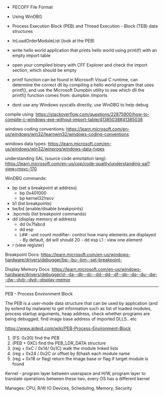 - PECOFF File Format
- Using WinDBG
- Process Execution Block (PEB) and Thread Execution - Block (TEB) data structures
- InLoadOrderModuleList (look at the PEB)

- write hello world application that prints hello world using print(f) with an empty import table

-  open your compiled binary with CFF Explorer and check the import section, which should be empty

- printf function can be found in Microsoft Visual C runtime, can determine the correct dll by compiling a hello world program that uses printf(), and use the Microsoft Dumpbin utility to see which dll the printf() function comes from: dumpbin /imports

- dont use any Windows syscalls directly, use WinDBG to help debug

compile using:
https://stackoverflow.com/questions/22875900/how-to-compile-c-windows-exe-without-import-table/41385038#41385038

windows coding conventions:
https://learn.microsoft.com/en-us/windows/win32/learnwin32/windows-coding-conventions

windows data types:
https://learn.microsoft.com/en-us/windows/win32/winprog/windows-data-types

understanding SAL (source code annotation lang):
https://learn.microsoft.com/en-us/cpp/code-quality/understanding-sal?view=msvc-170

WinDBG commands:
- bp (set a breakpoint at address)
    -   bp 0x401000
    -   bp kernel32!recv
- b1 (list breakpoints)
- be/bd (enable/disable breakpoints)
- .bpcmds (list breakpoint commands)
- dd (display memory at address)
    -   dd 0x7fabcd
    -   dd esp
    -   L## : unit count modifier- control how many  elements are displayed
            -   By default, dd will should 20
            -   dd esp L1 : view one element
- r (view register)

Breakpoint Docs:
https://learn.microsoft.com/en-us/windows-hardware/drivers/debugger/bp--bu--bm--set-breakpoint-

Display Memory Docs:
https://learn.microsoft.com/en-us/windows-hardware/drivers/debugger/d--da--db--dc--dd--dd--df--dp--dq--du--dw--dw--dyb--dyd--display-memor

--------------------------------------------------------------------------------------------------------------------------------------------------

PEB - Process Environment Block

The PEB is a user-mode data structure that can be used by application (and by extend by malware) to get information such as list of loaded modules, process startup arguments, heap address, check whether programs are being debugged, find image base address of imported DLLS.. etc

https://www.aldeid.com/wiki/PEB-Process-Environment-Block

1. (FS: 0x30) find the PEB
2. (PEB + 0XC) find the PEB_LDR_DATA structure
3. (reg + 0xC / 0x14/ 0x1C) walk the module linked lists
4. (reg + 0x24 / 0x2C or offset by 8)hash each module name
5. (reg + 0x18 or flag) return the image base or flag if target module is found

Kernel - program layer between userspace and H/W, program layer to translate operations between these two, every OS has a different kernel

Manages: CPU, R/W IO Devices, Scheduling, Memory, Security

